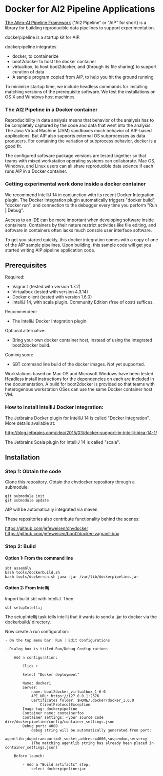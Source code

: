 # Docker for AI2 Pipeline Applications

[The Allen-AI Pipeline Framework](https://github.com/jefeweisen/pipeline) ("AI2 Pipeline" or "AIP" for short) is a library for building reproducible data pipelines to support experimentation.

dockerpipeline is a startup kit for AIP.

dockerpipeline integrates:

  - docker, to containerize
  - boot2docker to host the docker container
  - virtualbox, to host boot2docker, and (through its file sharing) to support curation of data
  - A sample program copied from AIP, to help you hit the ground running

To minimize startup time, we include headless commands for installing matching versions of the prerequisite software.  We test the installations on OS X and Windows host machines.

### The AI2 Pipeline in a Docker container

Reproducibility in data analysis means that behavior of the analysis has to be completely captured by the code and data that went into the analysis.  The Java Virtual Machine (JVM) sandboxes much behavior of AIP-based applications.  But AIP also supports external OS subprocesses as data producers.  For containing the variation of subprocess behavior, docker is a good fit.

The configured software package versions are tested together so that teams with mixed workstation operating systems can collaborate.  Mac OS, Windows, and Linux users can all share reproducible data science if each runs AIP in a Docker container.

### Getting experimental work done inside a docker container

We recommend IntelliJ 14 in conjunction with its recent Docker Integration plugin.  The Docker Integration plugin automatically triggers "docker build", "docker run", and connection to the debugger every time you perform "Run | Debug".

Access to an IDE can be more important when developing software inside containers.  Containers by their nature restrict activities like file editing, and software in containers often lacks much console user interface software.

To get you started quickly, this docker integration comes with a copy of one of the AIP sample pipelines.  Upon building, this sample code will get you started writing AIP pipeline application code.

## Prerequisites

Required:
- Vagrant (tested with version 1.7.2)
- Virtualbox (tested with version 4.3.14)
- Docker client (tested with version 1.6.0)
- IntelliJ 14, with scala plugin.  Community Edition (free of cost) suffices.

Recommended:
- The IntelliJ Docker Integration plugin

Optional alternative:
- Bring your own docker container host, instead of using the integrated boot2docker build.

Coming soon:
- SBT command line build of the docker images.  Not yet supported.

Workstations based on Mac OS and Microsoft Windows have been tested.  Headless install instructions for the dependencies on each are included in the documentation.  A build for boot2docker is provided so that teams with heterogenous workstation OSes can use the same Docker container host VM.

### How to install IntelliJ Docker Integration:

The Jetbrains Docker plugin for IntelliJ 14 is called "Docker Integration".  More details available at:

http://blog.jetbrains.com/idea/2015/03/docker-support-in-intellij-idea-14-1/


The Jetbrains Scala plugin for IntelliJ 14 is called "scala".


## Installation


### Step 1: Obtain the code

Clone this repository.  Obtain the chvdocker repository through a submodule:

    git submodule init
    git submodule update

AIP will be automatically integrated via maven.

These repositories also contribute functionality behind the scenes:

https://github.com/jefeweisen/chvdocker
https://github.com/jefeweisen/boot2docker-vagrant-box


### Step 2: Build

#### Option 1: From the command line

    sbt assembly
    bash tools/dockerbuild.sh
    bash tools/dockerrun.sh java -jar /var/lib/dockerpipeline.jar
    

#### Option 2: From Intellij

Import build.sbt with IntelliJ.  Then:

    sbt setupIntellij

The setupIntellij task tells intellij that it wants to send a .jar to docker via the dockerbuild/ directory.

Now create a run configuration:

    - On the top menu bar: Run | Edit Configurations

    - Dialog box is titled Run/Debug Configurations

        Add a configuration:

            Click +

            Select "Docker deployment"

            Name: docker1
            Server:
                name: boot2docker_virtualbox_1-6-0
                API URL: https://127.0.0.1:2376
                Certificates folder: $HOME/.docker/docker_1.6.0
                    ClientProtocolException
            Image tag: dockerpipeline
            Container name: containerfoo
            Container settings: <your source code dir>/dockerpipeline/config/container_settings.json
            Debug port: 4000
                debug string will be automatically generated from port:
                    -agentlib:jdwp=transport=dt_socket,address=4000,suspend=n,server=y
                (The matching agentlib string has already been placed in container_settings.json)

        Before launch:

            - Add a "Build artifacts" step.
                select dockerpipeline:jar
